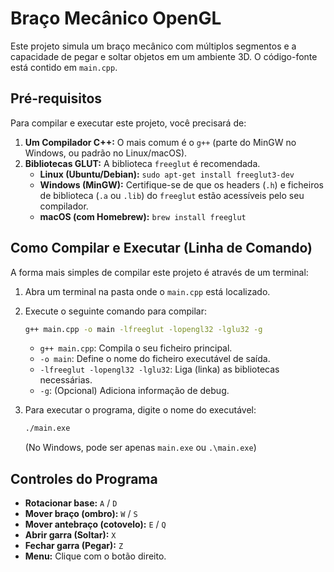 # Braço Mecânico OpenGL

Este projeto simula um braço mecânico com múltiplos segmentos e a capacidade de pegar e soltar objetos em um ambiente 3D. O código-fonte está contido em `main.cpp`.

## Pré-requisitos

Para compilar e executar este projeto, você precisará de:

1.  **Um Compilador C++:** O mais comum é o `g++` (parte do MinGW no Windows, ou padrão no Linux/macOS).
2.  **Bibliotecas GLUT:** A biblioteca `freeglut` é recomendada.
    * **Linux (Ubuntu/Debian):** `sudo apt-get install freeglut3-dev`
    * **Windows (MinGW):** Certifique-se de que os headers (`.h`) e ficheiros de biblioteca (`.a` ou `.lib`) do `freeglut` estão acessíveis pelo seu compilador.
    * **macOS (com Homebrew):** `brew install freeglut`

## Como Compilar e Executar (Linha de Comando)

A forma mais simples de compilar este projeto é através de um terminal:

1.  Abra um terminal na pasta onde o `main.cpp` está localizado.
2.  Execute o seguinte comando para compilar:

    ```bash
    g++ main.cpp -o main -lfreeglut -lopengl32 -lglu32 -g
    ```

    * `g++ main.cpp`: Compila o seu ficheiro principal.
    * `-o main`: Define o nome do ficheiro executável de saída.
    * `-lfreeglut -lopengl32 -lglu32`: Liga (linka) as bibliotecas necessárias.
    * `-g`: (Opcional) Adiciona informação de debug.

3.  Para executar o programa, digite o nome do executável:

    ```bash
    ./main.exe
    ```
    (No Windows, pode ser apenas `main.exe` ou `.\main.exe`)

## Controles do Programa

* **Rotacionar base:** `A` / `D`
* **Mover braço (ombro):** `W` / `S`
* **Mover antebraço (cotovelo):** `E` / `Q`
* **Abrir garra (Soltar):** `X`
* **Fechar garra (Pegar):** `Z`
* **Menu:** Clique com o botão direito.